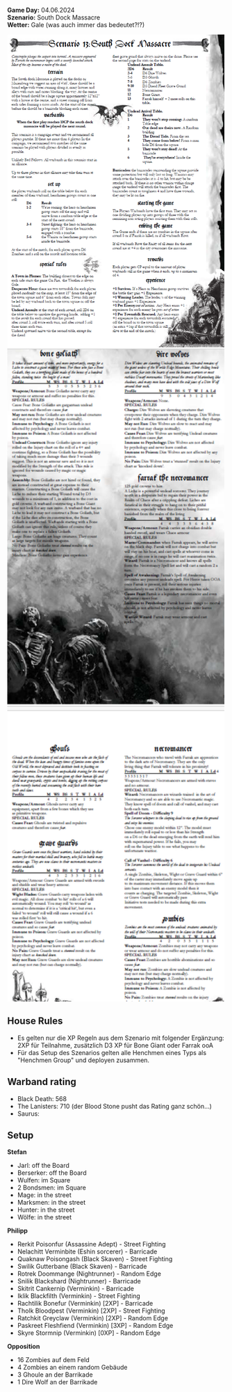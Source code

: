 **Game Day:** 04.06.2024  
**Szenario:** South Dock Massacre  
**Wetter:** Gale (was auch immer das bedeutet?!?)

<img src="../Pics/SDM1.png" alt="drawing" width="500"/>

<img src="../Pics/SDM2.png" alt="drawing" width="500"/>

## House Rules
 - Es gelten nur die XP Regeln aus dem Szenario mit folgender Ergänzung: 2XP für Teilnahme, zusätzlich D3 XP für Bone Giant oder Farrak ooA
 - Für das Setup des Szenarios gelten alle Henchmen eines Typs als "Henchmen Group" und deployen zusammen.

## Warband rating
- Black Death: 568
- The Lanisters: 710 (der Blood Stone pusht das Rating ganz schön...)
- Saurus: 

## Setup
**Stefan**  
 - Jarl: off the Board
 - Berserker: off the Board
 - Wulfen: im Square
 - 2 Bondsmen: im Square
 - Mage: in the street
 - Marksmen: in the street
 - Hunter: in the street
 - Wölfe: in the street

**Philipp**
- Rerkit Poisonfur (Assassine Adept) - Street Fighting
- Nelachitt Verminbite (Eshin sorcerer) - Barricade
- Quaknaw Poisongash (Black Skaven)  - Street Fighting    
- Swilik Gutterbane (Black Skaven) - Barricade
- Rotrek Doommange (Nightrunner)  - Random Edge
- Snilik Blackshard (Nightrunner) - Barricade
- Skitrit Cankernip (Verminkin) - Barricade
- Iklik Blackfilth (Verminkin) - Street Fighting
- Rachtilik Bonefur (Verminkin) [2XP] - Barricade     
- Tholk Bloodpest (Verminkin) [2XP] - Street Fighting   
- Ratchkit Greyclaw (Verminkin) [2XP] - Random Edge
- Paskreet Fleshfiend (Verminkin) [3XP] - Random Edge
- Skyre Stormnip (Verminkin) [0XP] - Random Edge

**Opposition**  
 - 16 Zombies auf dem Feld
 - 4 Zombies an einem random Gebäude
 - 3 Ghoule an der Barrikade
 - 1 Dire Wolf an der Barrikade
